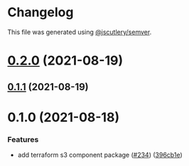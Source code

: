 # Changelog

This file was generated using [@jscutlery/semver](https://github.com/jscutlery/semver).

# [0.2.0](https://github.com/tractr/stack/compare/terraform-s3-component-0.1.1...terraform-s3-component-0.2.0) (2021-08-19)



## [0.1.1](https://github.com/tractr/stack/compare/terraform-s3-component-0.1.0...terraform-s3-component-0.1.1) (2021-08-19)



# 0.1.0 (2021-08-18)


### Features

* add terraform s3 component package ([#234](https://github.com/tractr/stack/issues/234)) ([396cb1e](https://github.com/tractr/stack/commit/396cb1eeea6be89709c768f697828cc91464b03b))
